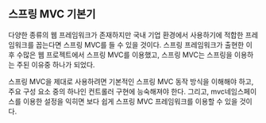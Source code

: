 ## 스프링 MVC 기본기

다양한 종류의 웹 프레임워크가 존재하지만 국내 기업 환경에서 사용하기에 적합한 프레임워크를 꼽는다면 스프링 MVC를 들 수 있을 것이다. 스프링 프레임워크가 출현한 이후 수많은 웹 프로젝트에서 스프링 MVC를 이용했고, 스프링 MVC는 스프링을 이용하는 주된 이유중 하나가 되었다.

스프링 MVC을 제대로 사용하려면 기본적인 스프링 MVC 동작 방식을 이해해야 하고, 주요 구성 요소 중의 하나인 컨트롤러 구현에 능숙해져야 한다. 그리고, mvc네임스페이스를 이용한 설정을 익히면 보다 쉽게 스프링 MVC 프레임워크를 이용할 수 있을 것이다.